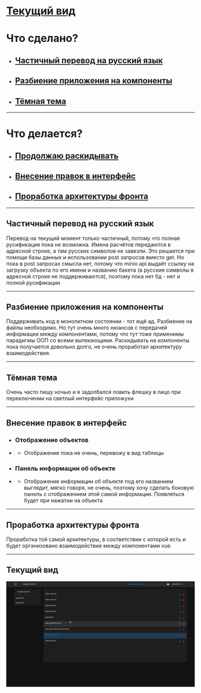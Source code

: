 # [Текущий вид](#текущий-вид)
# Что сделано?


- ## [Частичный перевод на русский язык](#частичный-перевод-на-русский-язык)
- ## [Разбиение приложения на компоненты](#разбиение-приложения-на-компоненты)
- ## [Тёмная тема](#тёмная-тема)

---

# Что делается?

- ## [Продолжаю раскидывать](#разбиение-приложения-на-компоненты)
- ## [Внесение правок в интерфейс](#внесение-правок-в-интерфейс)
- ## [Проработка архитектуры фронта](#проработка-архитектуры-фронта)

----

## Частичный перевод на русский язык

Перевод на текущий момент только частичный, потому что полная русификация пока не возможна. Имена расчётов передаются в адресной строке, а там русских символов не завезли. Это решается при помощи базы данных и использовании post запросов вместо get. Но пока в post запросах смысла нет, потому что minio api выдаёт ссылку на загрузку объекта по его имени и названию бакета (а русские символы в адресной строке не поддерживаются), поэтому пока нет бд - нет и полной русификации

-------

## Разбиение приложения на компоненты

Поддерживать код в монолитном состоянии - тот ещё ад. Разбиение на файлы необходимо. Но тут очень много нюансов с передачей информации между компонентами, потому что тут тоже применимы парадигмы ООП со всеми вытекающими. Раскидывать на компоненты пока получается довольно долго, не очень проработал архитектуру взаимодействия.

---

## Тёмная тема

Очень часто пишу ночью и я задолбался ловить флешку в лицо при переключении на светлый интерфейс приложухи

----

## Внесение правок в интерфейс

- ### Отображение объектов
- - Отображение пока не очень, перевожу в вид таблицы

- ### Панель информации об объекте
- - Отображение информации об объекте под его названием выглядит, мягко говоря, не очень, поэтому хочу сделать боковую панель с отображением этой самой информации. Появляться будет при нажатии на объекта


---

## Проработка архитектуры фронта

Проработка той самой архитектуры, в соответствии с которой есть и будет организовано взаимодействие между компонентами vue

---
## Текущий вид
![Текущий вид](currentView.png)